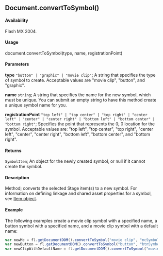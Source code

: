 ## Document.convertToSymbol()

#### Availability

Flash MX 2004.

#### Usage

document.convertToSymbol(type, name, registrationPoint)

#### Parameters

**type** `"button" | "graphic" | "movie clip"`; A string that specifies the type of symbol to create. Acceptable values are "movie clip", "button", and "graphic".

**name** `string`; A string that specifies the name for the new symbol, which must be unique. You can submit an empty string to have this method create a unique symbol name for you.

**registrationPoint** `"top left" | "top center" | "top right" | "center left" | "center" | "center right" | "bottom left" | "bottom center" | "bottom right"`; Specifies the point that represents the 0, 0 location for the symbol. Acceptable values are: "top left", "top center", "top right", "center left", "center", "center right", "bottom left", "bottom center", and "bottom right".

#### Returns

`SymbolItem`; An object for the newly created symbol, or null if it cannot create the symbol.

#### Description

Method; converts the selected Stage item(s) to a new symbol. For information on defining linkage and shared asset properties for a symbol, see [Item object](../Item_object/item_summary.md).

#### Example

The following examples create a movie clip symbol with a specified name, a button symbol with a specified name, and a movie clip symbol with a default name:

```javascript
var newMc = fl.getDocumentDOM().convertToSymbol("movie clip", "mcSymbolName", "top left");
var newButton = fl.getDocumentDOM().convertToSymbol("button", "btnSymbolName", "bottom right");
var newClipWithDefaultName = fl.getDocumentDOM().convertToSymbol("movie clip", "", "top left");
```
